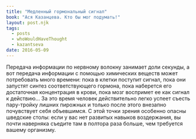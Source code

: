 ```yaml
---
title: "Медленный гормональный сигнал"
book: "Ася Казанцева. Кто бы мог подумать!"
layout: post.njk
tags:
  - posts
  - whoWouldHaveThought
  - kazantseva
date: 2016-05-09
---
```


Передача информации по нервному волокну занимает доли секунды, а вот передача информации с помощью химических веществ может потребовать много времени: пока в клетки поступит сигнал, пока они запустят синтез соответствующего гормона, пока наберется его достаточная концентрация в крови, пока мозг воспримет ее как сигнал к действию… За это время человек действительно легко успеет съесть пару-тройку лишних пирожных и только после этого внезапно почувствует себя объевшимся. С этой точки зрения особенно опасны шведские столы: если у вас нет развитых навыков воздержания, вы почти наверняка съедите там в полтора раза больше, чем требуется вашему организму.
